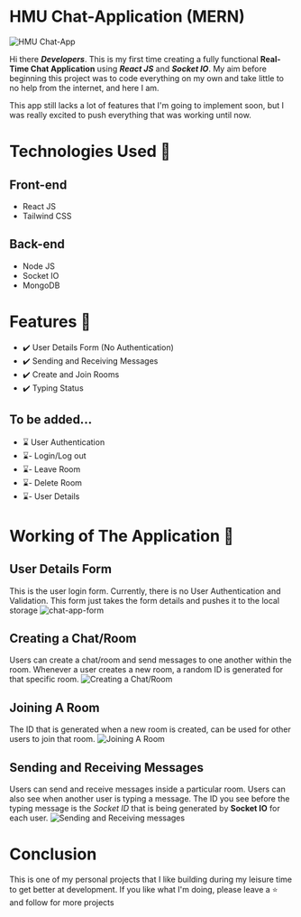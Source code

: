 ﻿# HMU Chat-Application (MERN)

![HMU Chat-App ](https://i.imgur.com/Ichl0Ki.png)

Hi there ***Developers***. This is my first time creating a fully functional **Real-Time Chat Application** using ***React JS*** and ***Socket IO***. My aim before beginning this project was to code everything on my own and take little to no help from the internet, and here I am.

This app still lacks a lot of features that I'm going to implement soon, but I was really excited to push everything that was working until now.

# Technologies Used 🚀

## Front-end
 - React JS 
 - Tailwind CSS

## Back-end
 - Node JS
 - Socket IO
 - MongoDB

# Features 🚀

 - ✔️ User Details Form (No Authentication)
 - ✔️ Sending and Receiving Messages
 - ✔️ Create and Join Rooms
 - ✔️ Typing Status

## To be added...
 - ⌛ User Authentication
 - ⌛- Login/Log out
 - ⌛- Leave Room
 - ⌛- Delete Room
 - ⌛- User Details

# Working of The Application 🚀

## User Details Form
This is the user login form. Currently, there is no User Authentication  and Validation. This form just takes the form details and pushes it to the local storage
![chat-app-form](https://i.imgur.com/Vjfsxkf.png)

## Creating a Chat/Room
Users can create a chat/room and send messages to one another within the room. Whenever a user creates a new room, a random ID is generated for that specific room.
![Creating a Chat/Room](https://i.imgur.com/zXmnGIx.png)

## Joining A Room
The ID that is generated when a new room is created, can be used for other users to join that room.
![Joining A Room](https://i.imgur.com/z1yIWbP.png)

## Sending and Receiving Messages

Users can send and receive messages inside a particular room. Users can also see when another user is typing a message. The ID you see before the typing message is the *Socket ID* that is being generated by **Socket IO** for each user.
![Sending and Receiving messages ](https://i.imgur.com/BaEfVS0.png)


# Conclusion
This is one of my personal projects that I like building during my leisure time to get better at development. If you like what I'm doing, please leave a ⭐ and follow for more projects 
